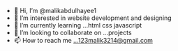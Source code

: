 - 👋 Hi, I’m @malikabdulhayee1
- 👀 I’m interested in website development and designing
- 🌱 I’m currently learning ...html css javascript
- 💞️ I’m looking to collaborate on ...projects
- 📫 How to reach me ...123malik3214@gmail.com

<!---
malikabdulhayee1/malikabdulhayee1 is a ✨ special ✨ repository because its `README.md` (this file) appears on your GitHub profile.
You can click the Preview link to take a look at your changes.
--->
